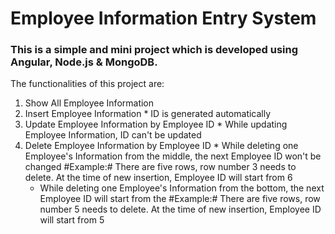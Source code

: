 # Employee Information Entry System
### This is a simple and mini project which is developed using Angular, Node.js & MongoDB.
The functionalities of this project are:
1. Show All Employee Information
1. Insert Employee Information
		* ID is generated automatically
1. Update Employee Information by Employee ID
		* While updating Employee Information, ID can't be updated
1. Delete Employee Information by Employee ID
		* While deleting one Employee's Information from the middle, the next Employee ID won't be changed
			#Example:# There are five rows, row number 3 needs to delete. At the time of new insertion, Employee ID will start from 6
    * While deleting one Employee's Information from the bottom, the next Employee ID will start from the
		#Example:# There are five rows, row number 5 needs to delete. At the time of new insertion, Employee ID will start from 5
